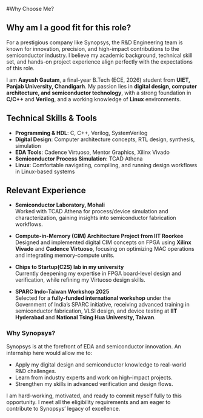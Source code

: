 #Why Choose Me?

## Why am I a good fit for this role?

For a prestigious company like Synopsys, the R&D Engineering team is known for innovation, precision, and high-impact contributions to the semiconductor industry. I believe my academic background, technical skill set, and hands-on project experience align perfectly with the expectations of this role.

I am **Aayush Gautam**, a final-year B.Tech (ECE, 2026) student from **UIET, Panjab University, Chandigarh**. My passion lies in **digital design, computer architecture, and semiconductor technology**, with a strong foundation in **C/C++** and **Verilog**, and a working knowledge of **Linux** environments.

## Technical Skills & Tools
- **Programming & HDL**: C, C++, Verilog, SystemVerilog
- **Digital Design**: Computer architecture concepts, RTL design, synthesis, simulation
- **EDA Tools**: Cadence Virtuoso, Mentor Graphics, Xilinx Vivado
- **Semiconductor Process Simulation**: TCAD Athena
- **Linux**: Comfortable navigating, compiling, and running design workflows in Linux-based systems

## Relevant Experience
- **Semiconductor Laboratory, Mohali**  
  Worked with TCAD Athena for process/device simulation and characterization, gaining insights into semiconductor fabrication workflows.

- **Compute-in-Memory (CIM) Architecture Project from IIT Roorkee**  
  Designed and implemented digital CIM concepts on FPGA using **Xilinx Vivado** and **Cadence Virtuoso**, focusing on optimizing MAC operations and integrating memory-compute units.

- **Chips to Startup(C2S) lab in my university**  
  Currently deepening my expertise in FPGA board-level design and verification, while refining my Virtuoso design skills.

- **SPARC Indo-Taiwan Workshop 2025**  
  Selected for a **fully-funded international workshop** under the Government of India’s SPARC initiative, receiving advanced training in semiconductor fabrication, VLSI design, and device testing at **IIT Hyderabad** and **National Tsing Hua University, Taiwan**.

### Why Synopsys?
Synopsys is at the forefront of EDA and semiconductor innovation. An internship here would allow me to:
- Apply my digital design and semiconductor knowledge to real-world R&D challenges.
- Learn from industry experts and work on high-impact projects.
- Strengthen my skills in advanced verification and design flows.

I am hard-working, motivated, and ready to commit myself fully to this opportunity. I meet all the eligibility requirements and am eager to contribute to Synopsys’ legacy of excellence.
